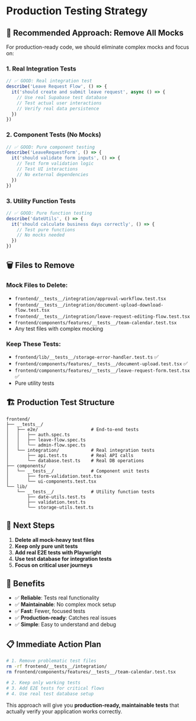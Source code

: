 # Production Testing Strategy

## 🎯 **Recommended Approach: Remove All Mocks**

For production-ready code, we should eliminate complex mocks and focus on:

### **1. Real Integration Tests**
```typescript
// ✅ GOOD: Real integration test
describe('Leave Request Flow', () => {
  it('should create and submit leave request', async () => {
    // Use real Supabase test database
    // Test actual user interactions
    // Verify real data persistence
  })
})
```

### **2. Component Tests (No Mocks)**
```typescript
// ✅ GOOD: Pure component testing
describe('LeaveRequestForm', () => {
  it('should validate form inputs', () => {
    // Test form validation logic
    // Test UI interactions
    // No external dependencies
  })
})
```

### **3. Utility Function Tests**
```typescript
// ✅ GOOD: Pure function testing
describe('dateUtils', () => {
  it('should calculate business days correctly', () => {
    // Test pure functions
    // No mocks needed
  })
})
```

## 🗑️ **Files to Remove**

### **Mock Files to Delete:**
- `frontend/__tests__/integration/approval-workflow.test.tsx`
- `frontend/__tests__/integration/document-upload-download-flow.test.tsx`
- `frontend/__tests__/integration/leave-request-editing-flow.test.tsx`
- `frontend/components/features/__tests__/team-calendar.test.tsx`
- Any test files with complex mocking

### **Keep These Tests:**
- `frontend/lib/__tests__/storage-error-handler.test.ts` ✅
- `frontend/components/features/__tests__/document-upload.test.tsx` ✅
- `frontend/components/features/__tests__/leave-request-form.test.tsx` ✅
- Pure utility tests

## 🏗️ **Production Test Structure**

```
frontend/
├── __tests__/
│   ├── e2e/                    # End-to-end tests
│   │   ├── auth.spec.ts
│   │   ├── leave-flow.spec.ts
│   │   └── admin-flow.spec.ts
│   └── integration/            # Real integration tests
│       ├── api.test.ts         # Real API calls
│       └── database.test.ts    # Real DB operations
├── components/
│   └── __tests__/              # Component unit tests
│       ├── form-validation.test.tsx
│       └── ui-components.test.tsx
└── lib/
    └── __tests__/              # Utility function tests
        ├── date-utils.test.ts
        ├── validation.test.ts
        └── storage-utils.test.ts
```

## 🎯 **Next Steps**

1. **Delete all mock-heavy test files**
2. **Keep only pure unit tests**
3. **Add real E2E tests with Playwright**
4. **Use test database for integration tests**
5. **Focus on critical user journeys**

## 🚀 **Benefits**

- ✅ **Reliable**: Tests real functionality
- ✅ **Maintainable**: No complex mock setup
- ✅ **Fast**: Fewer, focused tests
- ✅ **Production-ready**: Catches real issues
- ✅ **Simple**: Easy to understand and debug

## 📋 **Immediate Action Plan**

```bash
# 1. Remove problematic test files
rm -rf frontend/__tests__/integration/
rm frontend/components/features/__tests__/team-calendar.test.tsx

# 2. Keep only working tests
# 3. Add E2E tests for critical flows
# 4. Use real test database setup
```

This approach will give you **production-ready, maintainable tests** that actually verify your application works correctly.